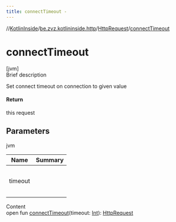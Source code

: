 ```yaml
---
title: connectTimeout -
---
```

//[KotlinInside](../../index.md)/[be.zvz.kotlininside.http](../index.md)/[HttpRequest](index.md)/[connectTimeout](connect-timeout.md)



# connectTimeout  
[jvm]  
Brief description  


Set connect timeout on connection to given value



#### Return  


this request



## Parameters  
  
jvm  
  
|  Name|  Summary| 
|---|---|
| timeout| <br><br><br><br>
  
  
Content  
open fun [connectTimeout](connect-timeout.md)(timeout: [Int](https://kotlinlang.org/api/latest/jvm/stdlib/kotlin/-int/index.html)): [HttpRequest](index.md)  



